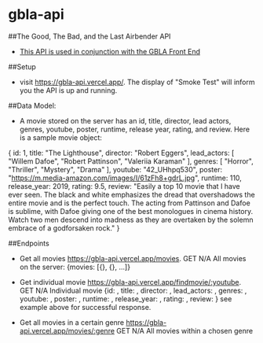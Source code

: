 # gbla-api

##The Good, The Bad, and the Last Airbender API
- [This API is used in conjunction with the GBLA Front End](https://github.com/colestephenson1/The-Good-Bad-and-Last-Airbender)

##Setup
- visit https://gbla-api.vercel.app/. The display of "Smoke Test" will inform you the API is up and running.

##Data Model:

- A movie stored on the server has an id, title, director, lead actors, genres, youtube, poster, runtime, release year, rating, and review. Here is a sample movie object:

{
id: 1,
title: "The Lighthouse",
director: "Robert Eggers",
lead_actors: [
"Willem Dafoe",
"Robert Pattinson",
"Valeriia Karaman"
],
genres: [
"Horror",
"Thriller",
"Mystery",
"Drama"
],
youtube: "42_UHhpq530",
poster: "https://m.media-amazon.com/images/I/61zFh8+gdrL.jpg",
runtime: 110,
release_year: 2019,
rating: 9.5,
review: "Easily a top 10 movie that I have ever seen. The black and white emphasizes the dread that overshadows the entire movie and is the perfect touch. The acting from Pattinson and Dafoe is sublime, with Dafoe giving one of the best monologues in cinema history. Watch two men descend into madness as they are overtaken by the solemn embrace of a godforsaken rock."
}


##Endpoints


- Get all movies	https://gbla-api.vercel.app/movies.	GET	N/A All movies on the server: {movies: [{}, {}, ...]}

- Get individual movie	https://gbla-api.vercel.app/findmovie/:youtube.	GET	N/A Individual movie {id: <number>, title: <string>, director: <string>, lead_actors: <array of strings>, genres: <array of strings>, youtube: <string>, poster: <string>, runtime: <number>, release_year: <number>, rating: <number>, review: <string>} see example above for successful response.

- Get all movies in a certain genre https://gbla-api.vercel.app/movies/:genre	GET	N/A	All movies within a chosen genre
